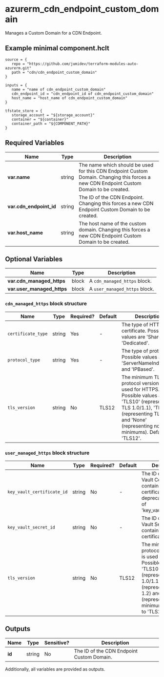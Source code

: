 # azurerm_cdn_endpoint_custom_domain

Manages a Custom Domain for a CDN Endpoint.

## Example minimal component.hclt

```hcl
source = {
   repo = "https://github.com/jumidev/terraform-modules-auto-azurerm.git" 
   path = "cdn/cdn_endpoint_custom_domain" 
}

inputs = {
   name = "name of cdn_endpoint_custom_domain" 
   cdn_endpoint_id = "cdn_endpoint_id of cdn_endpoint_custom_domain" 
   host_name = "host_name of cdn_endpoint_custom_domain" 
}

tfstate_store = {
   storage_account = "${storage_account}" 
   container = "${container}" 
   container_path = "${COMPONENT_PATH}" 
}

```

## Required Variables

| Name | Type |  Description |
| ---- | --------- |  ----------- |
| **var.name** | string |  The name which should be used for this CDN Endpoint Custom Domain. Changing this forces a new CDN Endpoint Custom Domain to be created. | 
| **var.cdn_endpoint_id** | string |  The ID of the CDN Endpoint. Changing this forces a new CDN Endpoint Custom Domain to be created. | 
| **var.host_name** | string |  The host name of the custom domain. Changing this forces a new CDN Endpoint Custom Domain to be created. | 

## Optional Variables

| Name | Type |  Description |
| ---- | --------- |  ----------- |
| **var.cdn_managed_https** | block |  A `cdn_managed_https` block. | 
| **var.user_managed_https** | block |  A `user_managed_https` block. | 

### `cdn_managed_https` block structure

| Name | Type | Required? | Default | Description |
| ---- | ---- | --------- | ------- | ----------- |
| `certificate_type` | string | Yes | - | The type of HTTPS certificate. Possible values are 'Shared' and 'Dedicated'. |
| `protocol_type` | string | Yes | - | The type of protocol. Possible values are 'ServerNameIndication' and 'IPBased'. |
| `tls_version` | string | No | TLS12 | The minimum TLS protocol version that is used for HTTPS. Possible values are 'TLS10' (representing TLS 1.0/1.1), 'TLS12' (representing TLS 1.2) and 'None' (representing no minimums). Defaults to 'TLS12'. |

### `user_managed_https` block structure

| Name | Type | Required? | Default | Description |
| ---- | ---- | --------- | ------- | ----------- |
| `key_vault_certificate_id` | string | No | - | The ID of the Key Vault Certificate that contains the HTTPS certificate. This is deprecated in favor of 'key_vault_secret_id'. |
| `key_vault_secret_id` | string | No | - | The ID of the Key Vault Secret that contains the HTTPS certificate. |
| `tls_version` | string | No | TLS12 | The minimum TLS protocol version that is used for HTTPS. Possible values are 'TLS10' (representing TLS 1.0/1.1), 'TLS12' (representing TLS 1.2) and 'None' (representing no minimums). Defaults to 'TLS12'. |



## Outputs

| Name | Type | Sensitive? | Description |
| ---- | ---- | --------- | --------- |
| **id** | string | No  | The ID of the CDN Endpoint Custom Domain. | 

Additionally, all variables are provided as outputs.
